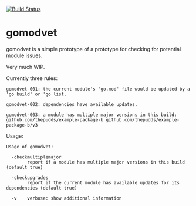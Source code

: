 [![Build Status](https://travis-ci.org/thepudds/gomodvet.svg?branch=master)](https://travis-ci.org/thepudds/gomodvet)

# gomodvet
gomodvet is a simple prototype of a prototype for checking for potential module issues.

Very much WIP.

Currently three rules:

```
gomodvet-001: the current module's 'go.mod' file would be updated by a 'go build' or 'go list.

gomodvet-002: dependencies have available updates.

gomodvet-003: a module has multiple major versions in this build:  
github.com/thepudds/example-package-b github.com/thepudds/example-package-b/v3
```

Usage:

```
Usage of gomodvet:

  -checkmultiplemajor
        report if a module has multiple major versions in this build (default true)

  -checkupgrades
        report if the current module has available updates for its dependencies (default true)

  -v    verbose: show additional information
```

